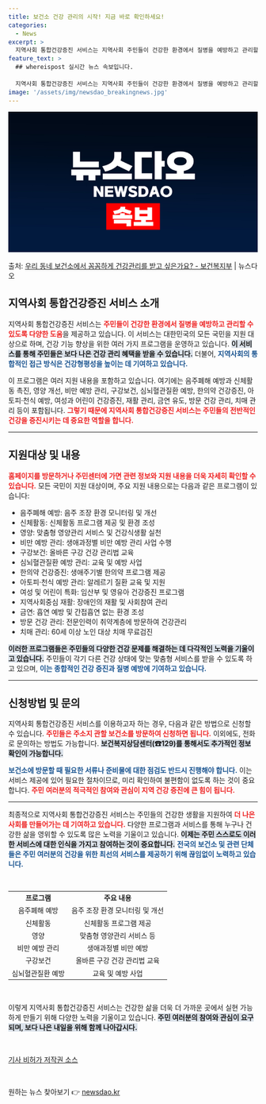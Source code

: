 ```yaml
---
title: 보건소 건강 관리의 시작! 지금 바로 확인하세요!
categories:
  - News
excerpt: >
  지역사회 통합건강증진 서비스는 지역사회 주민들이 건강한 환경에서 질병을 예방하고 관리할 수 있도록 다양한 도…
feature_text: >
  ## whereispost 실시간 뉴스 속보입니다.

  지역사회 통합건강증진 서비스는 지역사회 주민들이 건강한 환경에서 질병을 예방하고 관리할 수 있도록 다양한 도…
image: '/assets/img/newsdao_breakingnews.jpg'
---
```


![뉴스다오 속보](/assets/img/newsdao_breakingnews.jpg)

<p>출처: <a href="https://newsdao.kr/2620" rel="dofollow">우리 동네 보건소에서 꼼꼼하게 건강관리를 받고 싶은가요? - 보건복지부</a> | 뉴스다오</p>

<h2 data-ke-size="size26">지역사회 통합건강증진 서비스 소개</h2>

<p data-ke-size="size16">지역사회 통합건강증진 서비스는 <b><span style="color: #ee2323;">주민들이 건강한 환경에서 질병을 예방하고 관리할 수 있도록 다양한 도움</span></b>을 제공하고 있습니다. 이 서비스는 대한민국의 모든 국민을 지원 대상으로 하며, 건강 기능 향상을 위한 여러 가지 프로그램을 운영하고 있습니다. <b><span style="background-color: #21538527;">이 서비스를 통해 주민들은 보다 나은 건강 관리 혜택을 받을 수 있습니다.</span></b> 더불어, <b><span style="color: #1a5490;">지역사회의 통합적인 접근 방식은 건강형평성을 높이는 데 기여하고 있습니다.</span></b></p>

<p data-ke-size="size16">이 프로그램은 여러 지원 내용을 포함하고 있습니다. 여기에는 음주폐해 예방과 신체활동 촉진, 영양 개선, 비만 예방 관리, 구강보건, 심뇌혈관질환 예방, 한의약 건강증진, 아토피·천식 예방, 여성과 어린이 건강증진, 재활 관리, 금연 유도, 방문 건강 관리, 치매 관리 등이 포함됩니다. <b><span style="color: #ee2323;">그렇기 때문에 지역사회 통합건강증진 서비스는 주민들의 전반적인 건강을 증진시키는 데 중요한 역할을 합니다.</span></b></p>

<hr>

<h2 data-ke-size="size26">지원대상 및 내용</h2>

<p data-ke-size="size16"><b><span style="color: #ee2323;">홈페이지를 방문하거나 주민센터에 가면 관련 정보와 지원 내용을 더욱 자세히 확인할 수 있습니다.</span></b> 모든 국민이 지원 대상이며, 주요 지원 내용으로는 다음과 같은 프로그램이 있습니다:</p>

<ul>
<li>음주폐해 예방: 음주 조장 환경 모니터링 및 개선</li>
<li>신체활동: 신체활동 프로그램 제공 및 환경 조성</li>
<li>영양: 맞춤형 영양관리 서비스 및 건강식생활 실천</li>
<li>비만 예방 관리: 생애과정별 비만 예방 관리 사업 수행</li>
<li>구강보건: 올바른 구강 건강 관리법 교육</li>
<li>심뇌혈관질환 예방 관리: 교육 및 예방 사업</li>
<li>한의약 건강증진: 생애주기별 한의약 프로그램 제공</li>
<li>아토피·천식 예방 관리: 알레르기 질환 교육 및 지원</li>
<li>여성 및 어린이 특화: 임산부 및 영유아 건강증진 프로그램</li>
<li>지역사회중심 재활: 장애인의 재활 및 사회참여 관리</li>
<li>금연: 흡연 예방 및 간접흡연 없는 환경 조성</li>
<li>방문 건강 관리: 전문인력이 취약계층에 방문하여 건강관리</li>
<li>치매 관리: 60세 이상 노인 대상 치매 무료검진</li>
</ul>

<p data-ke-size="size16"><b><span style="background-color: #21538527;">이러한 프로그램들은 주민들의 다양한 건강 문제를 해결하는 데 다각적인 노력을 기울이고 있습니다.</span></b> 주민들이 각기 다른 건강 상태에 맞는 맞춤형 서비스를 받을 수 있도록 하고 있으며, <b><span style="color: #1a5490;">이는 종합적인 건강 증진과 질병 예방에 기여하고 있습니다.</span></b></p>

<hr>

<h2 data-ke-size="size26">신청방법 및 문의</h2>

<p data-ke-size="size16">지역사회 통합건강증진 서비스를 이용하고자 하는 경우, 다음과 같은 방법으로 신청할 수 있습니다. <b><span style="color: #ee2323;">주민들은 주소지 관할 보건소를 방문하여 신청하면 됩니다.</span></b> 이외에도, 전화로 문의하는 방법도 가능합니다. <b><span style="background-color: #21538527;">보건복지상담센터(☎129)를 통해서도 추가적인 정보 확인이 가능합니다.</span></b></p>

<p data-ke-size="size16"><b><span style="color: #1a5490;">보건소에 방문할 때 필요한 서류나 준비물에 대한 점검도 반드시 진행해야 합니다.</span></b> 이는 서비스 제공에 있어 필요한 절차이므로, 미리 확인하여 불편함이 없도록 하는 것이 중요합니다. <b><span style="color: #ee2323;">주민 여러분의 적극적인 참여와 관심이 지역 건강 증진에 큰 힘이 됩니다.</span></b></p>

<hr>

<p data-ke-size="size16">최종적으로 지역사회 통합건강증진 서비스는 주민들의 건강한 생활을 지원하여 <b><span style="color: #ee2323;">더 나은 사회를 만들어가는 데 기여하고 있습니다.</span></b> 다양한 프로그램과 서비스를 통해 누구나 건강한 삶을 영위할 수 있도록 많은 노력을 기울이고 있습니다. <b><span style="background-color: #21538527;">이제는 주민 스스로도 이러한 서비스에 대한 인식을 가지고 참여하는 것이 중요합니다.</span></b> <b><span style="color: #1a5490;">전국의 보건소 및 관련 단체들은 주민 여러분의 건강을 위한 최선의 서비스를 제공하기 위해 끊임없이 노력하고 있습니다.</span></b></p>

<p data-ke-size="size16">&nbsp;</p>

<table>
  <tr>
    <td style="text-align: center; height: 17px;"><b>프로그램</b></td>
    <td style="text-align: center; height: 17px;"><b>주요 내용</b></td>
  </tr>
  <tr>
    <td style="text-align: center; height: 17px;">음주폐해 예방</td>
    <td style="text-align: center; height: 17px;">음주 조장 환경 모니터링 및 개선</td>
  </tr>
  <tr>
    <td style="text-align: center; height: 17px;">신체활동</td>
    <td style="text-align: center; height: 17px;">신체활동 프로그램 제공</td>
  </tr>
  <tr>
    <td style="text-align: center; height: 17px;">영양</td>
    <td style="text-align: center; height: 17px;">맞춤형 영양관리 서비스 등</td>
  </tr>
  <tr>
    <td style="text-align: center; height: 17px;">비만 예방 관리</td>
    <td style="text-align: center; height: 17px;">생애과정별 비만 예방</td>
  </tr>
  <tr>
    <td style="text-align: center; height: 17px;">구강보건</td>
    <td style="text-align: center; height: 17px;">올바른 구강 건강 관리법 교육</td>
  </tr>
  <tr>
    <td style="text-align: center; height: 17px;">심뇌혈관질환 예방</td>
    <td style="text-align: center; height: 17px;">교육 및 예방 사업</td>
  </tr>
</table>

<p data-ke-size="size16">&nbsp;</p>

<p data-ke-size="size16">이렇게 지역사회 통합건강증진 서비스는 건강한 삶을 더욱 더 가까운 곳에서 실현 가능하게 만들기 위해 다양한 노력을 기울이고 있습니다. <b><span style="background-color: #21538527;">주민 여러분의 참여와 관심이 요구되며, 보다 나은 내일을 위해 함께 나아갑시다.</span></b></p>

<p data-ke-size="size16">&nbsp;</p>

<p data-ke-size="size16"><a href="https://newsdao.kr/2620">기사 비허가 저작권 소스</a></p>

<p data-ke-size="size16">&nbsp;</p> 

원하는 뉴스 찾아보기 👉 <a href="https://newsdao.kr" rel="dofollow">newsdao.kr</a>



